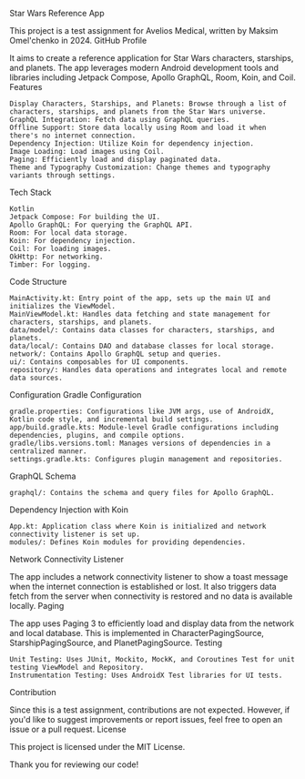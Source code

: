 Star Wars Reference App

This project is a test assignment for Avelios Medical, written by Maksim Omel'chenko in 2024. GitHub Profile

It aims to create a reference application for Star Wars characters, starships, and planets.
The app leverages modern Android development tools and
libraries including Jetpack Compose, Apollo GraphQL, Room, Koin, and Coil.
Features

    Display Characters, Starships, and Planets: Browse through a list of characters, starships, and planets from the Star Wars universe.
    GraphQL Integration: Fetch data using GraphQL queries.
    Offline Support: Store data locally using Room and load it when there's no internet connection.
    Dependency Injection: Utilize Koin for dependency injection.
    Image Loading: Load images using Coil.
    Paging: Efficiently load and display paginated data.
    Theme and Typography Customization: Change themes and typography variants through settings.

Tech Stack

    Kotlin
    Jetpack Compose: For building the UI.
    Apollo GraphQL: For querying the GraphQL API.
    Room: For local data storage.
    Koin: For dependency injection.
    Coil: For loading images.
    OkHttp: For networking.
    Timber: For logging.

Code Structure

    MainActivity.kt: Entry point of the app, sets up the main UI and initializes the ViewModel.
    MainViewModel.kt: Handles data fetching and state management for characters, starships, and planets.
    data/model/: Contains data classes for characters, starships, and planets.
    data/local/: Contains DAO and database classes for local storage.
    network/: Contains Apollo GraphQL setup and queries.
    ui/: Contains composables for UI components.
    repository/: Handles data operations and integrates local and remote data sources.

Configuration
Gradle Configuration

    gradle.properties: Configurations like JVM args, use of AndroidX, Kotlin code style, and incremental build settings.
    app/build.gradle.kts: Module-level Gradle configurations including dependencies, plugins, and compile options.
    gradle/libs.versions.toml: Manages versions of dependencies in a centralized manner.
    settings.gradle.kts: Configures plugin management and repositories.

GraphQL Schema

    graphql/: Contains the schema and query files for Apollo GraphQL.

Dependency Injection with Koin

    App.kt: Application class where Koin is initialized and network connectivity listener is set up.
    modules/: Defines Koin modules for providing dependencies.

Network Connectivity Listener

The app includes a network connectivity listener to show a toast message when the internet connection is established or lost.
It also triggers data fetch from the server when connectivity is restored and no data is available locally.
Paging

The app uses Paging 3 to efficiently load and display data from the network and local database.
This is implemented in CharacterPagingSource,
StarshipPagingSource, and PlanetPagingSource.
Testing

    Unit Testing: Uses JUnit, Mockito, MockK, and Coroutines Test for unit testing ViewModel and Repository.
    Instrumentation Testing: Uses AndroidX Test libraries for UI tests.

Contribution

Since this is a test assignment, contributions are not expected. However, if you'd like to suggest improvements
or report issues, feel free to open an
issue or a pull request.
License

This project is licensed under the MIT License.

Thank you for reviewing our code!

